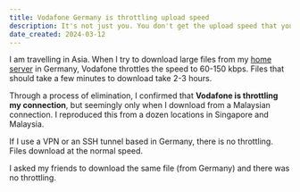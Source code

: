 ```yaml
---
title: Vodafone Germany is throttling upload speed
description: It's not just you. You don't get the upload speed that you pay for.
date_created: 2024-03-12
---
```


I am travelling in Asia. When I try to download large files from my [home server](/projects/home-server) in Germany, Vodafone throttles the speed to 60-150 kbps. Files that should take a few minutes to download take 2-3 hours.

Through a process of elimination, I confirmed that **Vodafone is throttling my connection**, but seemingly only when I download from a Malaysian connection. I reproduced this from a dozen locations in Singapore and Malaysia.

If I use a VPN or an SSH tunnel based in Germany, there is no throttling. Files download at the normal speed.

I asked my friends to download the same file (from Germany) and there was no throttling.